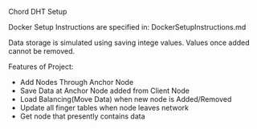 Chord DHT Setup

Docker Setup Instructions are specified in: DockerSetupInstructions.md

Data storage is simulated using saving intege values. Values once added cannot be removed.

Features of Project:
* Add Nodes Through Anchor Node
* Save Data at Anchor Node added from Client Node
* Load Balancing(Move Data) when new node is Added/Removed
* Update all finger tables when node leaves network
* Get node that presently contains data